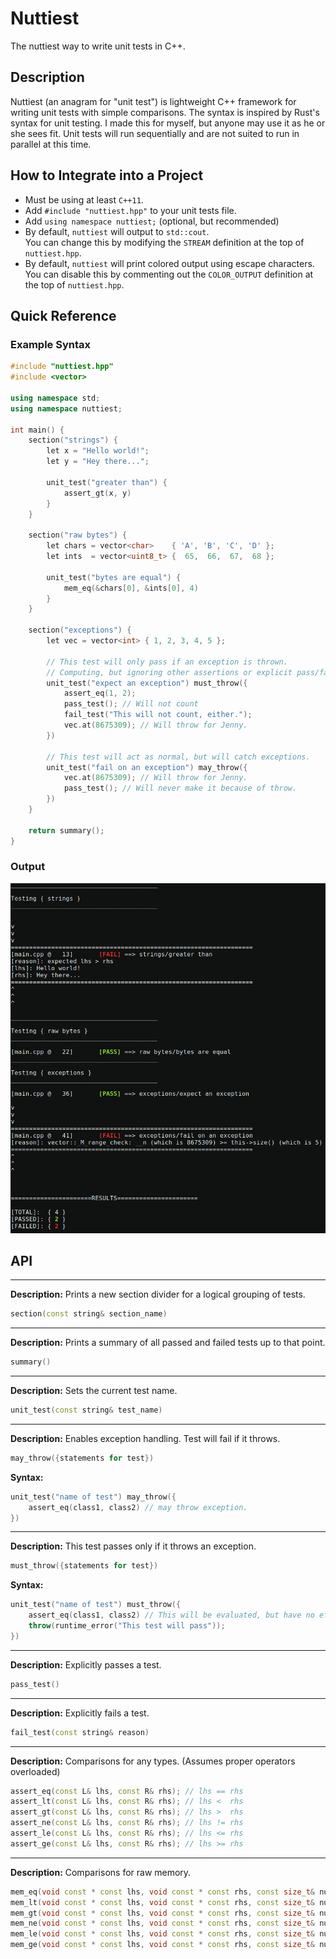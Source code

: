 # Nuttiest 

The nuttiest way to write unit tests in C++.

## Description
Nuttiest (an anagram for "unit test") is lightweight C++ framework for writing unit tests with simple comparisons. 
The syntax is inspired by Rust's syntax for unit testing. I made this for myself, but anyone may use it as he or she sees fit. Unit tests will run sequentially and are not suited to run in parallel at this time. 


## How to Integrate into a Project
- Must be using at least `C++11`.
- Add `#include "nuttiest.hpp"` to your unit tests file.  
- Add `using namespace nuttiest;`  (optional, but recommended)
- By default, `nuttiest` will output to `std::cout`.   
You can change this by modifying the `STREAM` definition at the top of `nuttiest.hpp`.  
- By default, `nuttiest` will print colored output using escape characters.
You can disable this by commenting out the `COLOR_OUTPUT` definition at the top of `nuttiest.hpp`.

## Quick Reference

### Example Syntax
```C++
#include "nuttiest.hpp"
#include <vector>

using namespace std;
using namespace nuttiest;

int main() {
    section("strings") {
        let x = "Hello world!";
        let y = "Hey there...";

        unit_test("greater than") {
            assert_gt(x, y)
        }
    }

    section("raw bytes") {
        let chars = vector<char>    { 'A', 'B', 'C', 'D' };
        let ints  = vector<uint8_t> {  65,  66,  67,  68 };

        unit_test("bytes are equal") {
            mem_eq(&chars[0], &ints[0], 4)
        }
    }

    section("exceptions") {
        let vec = vector<int> { 1, 2, 3, 4, 5 };

        // This test will only pass if an exception is thrown.
        // Computing, but ignoring other assertions or explicit pass/fails.
        unit_test("expect an exception") must_throw({
            assert_eq(1, 2);
            pass_test(); // Will not count
            fail_test("This will not count, either.");
            vec.at(8675309); // Will throw for Jenny.
        })

        // This test will act as normal, but will catch exceptions.
        unit_test("fail on an exception") may_throw({
            vec.at(8675309); // Will throw for Jenny.
            pass_test(); // Will never make it because of throw.
        })
    }

    return summary();
}
```

### Output

![Alt text](screenshots/example-output.png?raw=true "Output")

## API
---
**Description:** Prints a new section divider for a logical grouping of tests.  
```C++
section(const string& section_name)
```  

  
---
**Description:** Prints a summary of all passed and failed tests up to that point. 
```C++
summary()
```  
 
  
---
**Description:** Sets the current test name.
```C++
unit_test(const string& test_name)
``` 


  
---
**Description:** Enables exception handling. Test will fail if it throws.
```C++
may_throw({statements for test})
```  
**Syntax:**
```C++
unit_test("name of test") may_throw({
    assert_eq(class1, class2) // may throw exception.
})
```

  
---
**Description:** This test passes only if it throws an exception.
```C++
must_throw({statements for test})
```  
**Syntax:**
```C++
unit_test("name of test") must_throw({
    assert_eq(class1, class2) // This will be evaluated, but have no effect on the test result.
    throw(runtime_error("This test will pass"));
})
```
  
  
---
**Description:** Explicitly passes a test.
```C++
pass_test()
```  
  
  
---
**Description:** Explicitly fails a test. 
```C++
fail_test(const string& reason)
```
  
  
---
**Description:** Comparisons for any types. (Assumes proper operators overloaded)
```C++
assert_eq(const L& lhs, const R& rhs); // lhs == rhs
assert_lt(const L& lhs, const R& rhs); // lhs <  rhs
assert_gt(const L& lhs, const R& rhs); // lhs >  rhs
assert_ne(const L& lhs, const R& rhs); // lhs != rhs
assert_le(const L& lhs, const R& rhs); // lhs <= rhs
assert_ge(const L& lhs, const R& rhs); // lhs >= rhs
```
  
  
---
**Description:** Comparisons for raw memory. 
```C++
mem_eq(void const * const lhs, void const * const rhs, const size_t& num_bytes); // lhs == rhs
mem_lt(void const * const lhs, void const * const rhs, const size_t& num_bytes); // lhs <  rhs
mem_gt(void const * const lhs, void const * const rhs, const size_t& num_bytes); // lhs >  rhs
mem_ne(void const * const lhs, void const * const rhs, const size_t& num_bytes); // lhs != rhs
mem_le(void const * const lhs, void const * const rhs, const size_t& num_bytes); // lhs <= rhs
mem_ge(void const * const lhs, void const * const rhs, const size_t& num_bytes); // lhs >= rhs
```
